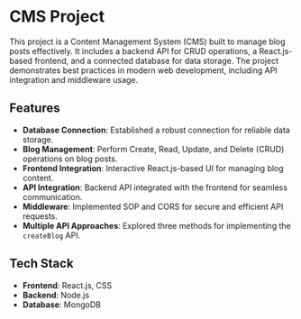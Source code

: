 # CMS Project

This project is a Content Management System (CMS) built to manage blog posts effectively. It includes a backend API for CRUD operations, a React.js-based frontend, and a connected database for data storage. The project demonstrates best practices in modern web development, including API integration and middleware usage.

## Features

- **Database Connection**: Established a robust connection for reliable data storage.
- **Blog Management**: Perform Create, Read, Update, and Delete (CRUD) operations on blog posts.
- **Frontend Integration**: Interactive React.js-based UI for managing blog content.
- **API Integration**: Backend API integrated with the frontend for seamless communication.
- **Middleware**: Implemented SOP and CORS for secure and efficient API requests.
- **Multiple API Approaches**: Explored three methods for implementing the `createBlog` API.

## Tech Stack

- **Frontend**: React.js, CSS
- **Backend**: Node.js
- **Database**: MongoDB


 
 
